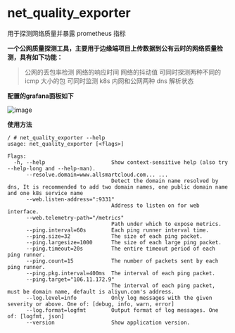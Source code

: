 # net_quality_exporter
用于探测网络质量并暴露 prometheus 指标

**一个公网质量探测工具，主要用于边缘端项目上传数据到公有云时的网络质量检测，具有如下功能：**
> 公网的丢包率检测
> 网络的响应时间
> 网络的抖动值
> 可同时探测两种不同的 icmp 大小的包
> 可同时监测 k8s 内网和公网两种 dns 解析状态

**配置的grafana面板如下**

![image](https://user-images.githubusercontent.com/13415530/198239144-697e2762-2558-4a04-a51e-e7e351bc62f8.png)

**使用方法**

```
/ # net_quality_exporter --help
usage: net_quality_exporter [<flags>]

Flags:
  -h, --help                     Show context-sensitive help (also try --help-long and --help-man).
      --resolve.domain=www.allsmartcloud.com... ...  
                                 Detect the domain name resolved by dns, It is recommended to add two domain names, one public domain name and one k8s service name
      --web.listen-address=":9331"  
                                 Address to listen on for web interface.
      --web.telemetry-path="/metrics"  
                                 Path under which to expose metrics.
      --ping.interval=60s        Each ping runner interval time.
      --ping.size=32             The size of each ping packet.
      --ping.largesize=1000      The size of each large ping packet.
      --ping.timeout=20s         The entire timeout period of each ping runner.
      --ping.count=15            The number of packets sent by each ping runner.
      --ping.pkg.interval=400ms  The interval of each ping packet.
      --ping.target="106.11.172.9"  
                                 The interval of each ping packet, must be domain name, default is aliyun.com's address.
      --log.level=info           Only log messages with the given severity or above. One of: [debug, info, warn, error]
      --log.format=logfmt        Output format of log messages. One of: [logfmt, json]
      --version                  Show application version.
```

